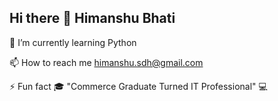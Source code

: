 ##                                                   Hi there 👋 Himanshu Bhati 


🌱 I’m currently learning Python

📫 How to reach me himanshu.sdh@gmail.com

⚡ Fun fact 🎓 "Commerce Graduate Turned IT Professional" 💻
